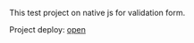 This test project on native js for validation form.  

Project deploy: [open](https://yourunb.github.io/custom-validation-form/)